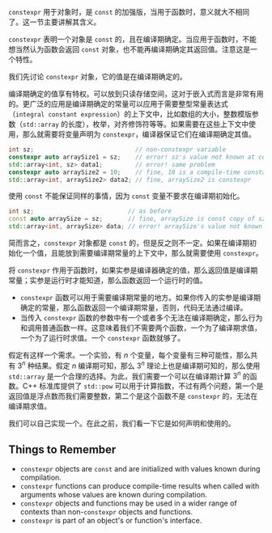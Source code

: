 `constexpr` 用于对象时，是 `const` 的加强版，当用于函数时，意义就大不相同了。这一节主要讲解其含义。

`constexpr` 表明一个对象是 `const` 的，且在编译期确定。当应用于函数时，不能想当然认为函数会返回 `const` 对象，也不能再编译期确定其返回值。注意这是一个特性。

我们先讨论 `constexpr` 对象，它的值是在编译期确定的。

编译期确定的值享有特权。可以放到只读存储空间，这对于嵌入式而言是非常有用的。更广泛的应用是编译期确定的常量可以应用于需要整型常量表达式（`integral constant expression`）的上下文中，比如数组的大小，整数模版参数（`std::array` 的长度），枚举，对齐修饰符等等。如果需要在这些上下文中使用，那么就需要将变量声明为 `constexpr`，编译器保证它们在编译期确定其值。
```cpp
int sz;                            // non-constexpr variable
constexpr auto arraySize1 = sz;    // error! sz's value not known at compilation
std::array<int, sz> data1;         // error! same problem
constexpr auto arraySize2 = 10;    // fine, 10 is a compile-time constant
std::array<int, arraySize2> data2; // fine, arraySize2 is constexpr
```
使用 `const` 不能保证同样的事情，因为 `const` 变量不要求在编译期初始化。
```cpp
int sz;                          // as before
const auto arraySize = sz;       // fine, arraySize is const copy of sz
std::array<int, arraySize> data; // error! arraySize's value not known at compilation
```
简而言之，`constexpr` 对象都是 `const` 的，但是反之则不一定。如果在编译期初始化一个值，且能放到需要编译期常量的上下文中，那么就需要使用 `constexpr`。

将 `constexpr` 作用于函数时，如果实参是编译器确定的值，那么返回值是编译期常量；实参是运行时才能知道，那么函数返回一个运行时的值。
* `constexpr` 函数可以用于需要编译期常量的地方。如果你传入的实参是编译期确定的常量，那么函数返回一个编译期常量，否则，代码无法通过编译。
* 当传入 `constexpr` 函数的参数中有一个或者多个无法在编译期确定，那么行为和调用普通函数一样。这意味着我们不需要两个函数，一个为了编译期求值，一个为了运行时求值。一个 `constexpr` 函数就够了。

假定有这样一个需求。一个实验，有 $n$ 个变量，每个变量有三种可能性，那么共有 $3^n$ 种结果。假定 $n$ 编译期可知，那么 $3^n$ 理论上也是编译期可知的，那么使用 `std::array` 是一个合理的选择。为此，我们需要一个可以在编译期计算 $3^n$ 的函数。C++ 标准库提供了 `std::pow` 可以用于计算指数，不过有两个问题，第一个是返回值是浮点数而我们需要整数，第二个是这个函数不是 `constexpr` 的，无法在编译期求值。

我们可以自己实现一个。在此之前，我们看一下它是如何声明和使用的。

## Things to Remember
* `constexpr` objects are `const` and are initialized with values known during compilation.
* `constexpr` functions can produce compile-time results when called with arguments whose values are known during compilation.
* `constexpr` objects and functions may be used in a wider range of contexts than non-`constexpr` objects and functions.
* `constexpr` is part of an object's or function's interface.